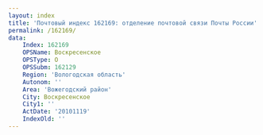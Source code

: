 ```yaml
---
layout: index
title: 'Почтовый индекс 162169: отделение почтовой связи Почты России'
permalink: /162169/
data:
    Index: 162169
    OPSName: Воскресенское
    OPSType: О
    OPSSubm: 162129
    Region: 'Вологодская область'
    Autonom: ''
    Area: 'Вожегодский район'
    City: Воскресенское
    City1: ''
    ActDate: '20101119'
    IndexOld: ''
---
```

